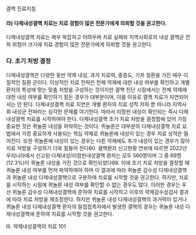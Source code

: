 결핵 진료지침
#### 라) 다제내성결핵 치료는 치료 경험이 많은 전문가에게 의뢰할 것을 권고한다.
다제내성결핵 치료는 매우 복잡하고 어려우며 치료 실패와 지역사회로의 내성 결핵균 전파 위험이 크기에 치료 경험이 많은 전문가에게 의뢰할 것을 권고한다.

### 다. 초기 처방 결정
다제내성결핵은 다양한 동반 약제 내성, 과거 치료력, 중증도, 기저 질환을 가진 매우 이질적인 질환 군이다. 이상적인 치료 전략은 전체 약제에 대한 내성 여부를 확인하고 개별 환자의 특성에 맞는 맞춤 처방을 구성하는 것이지만 결핵 진단 시점에서는 전체 약제에 대한 내성 여부를 확인하기 힘든 경우가 대부분이며, 이를 이유로 결핵 치료가 지연되어서는 안 된다. 다제내성결핵 치료 지연은 개별 환자의 치료 성적 저하 뿐 아니라 지역사회 내성균 전파라는 심각한 문제를 야기한다. 따라서 리팜핀 내성이 확인되는 즉시 다제내성결핵 치료를 시작하여야 한다.
다제내성결핵 초기 치료 처방을 결정함에 있어 가장 중요한 것은 퀴놀론 내성을 파악하는 것이다. 퀴놀론은 대부분의 다제내성결핵 치료 요법에서 가장 중요하게 사용되는 핵심 약제로 퀴놀론에 내성이 있는 경우 치료 성적은 떨어진다. 또한 퀴놀론에 내성이 있는 경우는 다른 약제에도 추가 내성이 있는 경우가 많아 치료 처방을 구성하기 더욱 힘들어 진다80. 결핵환자 신고현황 연보에 따르면 2022년 우리나라에서 신고된 다제내성/리팜핀내성결핵 환자는 모두 560명이며 그 중 69명 (12.3%)이 퀴놀론 내성을 가진 것으로 확인되었다69. 이에 초기 치료 처방을 결정할 때 퀴놀론 내성 여부를 먼저 파악하여야 하며 이 결과에 따라 퀴놀론 감수성 다제내성결핵과 퀴놀론 내성 다제내성결핵으로 구분하여 치료를 시작할 것을 권고한다. 하지만, 치료를 시작하는 시점에 퀴놀론 내성 여부를 확인할 수 없는 경우도 많다. 이러한 경우는 우선 퀴놀론 감수성 다제내성결핵에 준하여 치료를 시작하고 이후의 약제감수성검사 결과에 따라 치료 처방을 재조정한다. 하지만 퀴놀론 내성 다제내성결핵의 과거력이 있거나 퀴놀론 내성 다제내성결핵 환자의 밀접접촉자에서 발생한 결핵의 경우는 퀴놀론 내성 다제내성결핵에 준하여 치료를 시작할 것을 권고한다.

III. 약제내성결핵의 치료 <PAGE>101